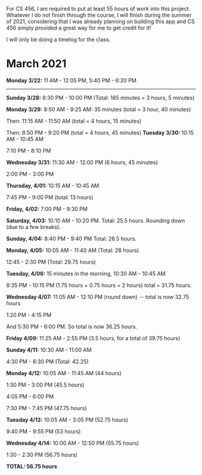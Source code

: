 For CS 456, I am required to put at least 55 hours of work into this project. Whatever I do not finish through the course, I will finish during the summer of 2021, considering that I was already planning on building this app and CS 456 simply provided a great way for me to get credit for it!

I will only be doing a timelog for the class. 

# March 2021
**Monday 3/22:** 11 AM - 12:05 PM, 5:40 PM - 6:20 PM

* * *
**Sunday 3/28:** 8:30 PM - 10:00 PM (Total: 185 minutes = 3 hours, 5 minutes)

**Monday 3/29:** 8:50 AM - 9:25 AM: 35 minutes (total = 3 hour, 40 minutes)

Then: 11:15 AM - 11:50 AM (total = 4 hours, 15 minutes)

Then: 8:50 PM - 9:20 PM (total = 4 hours, 45 minutes)
**Tuesday 3/30:** 10:15 AM - 10:45 AM

7:10 PM - 8:10 PM

**Wednesday 3/31:** 11:30 AM - 12:00 PM (6 hours, 45 minutes)

2:00 PM - 3:00 PM

**Thursday, 4/01:** 10:15 AM - 10:45 AM

7:45 PM - 9:00 PM (total: 13 hours)

**Friday, 4/02:** 7:00 PM - 9:30 PM

**Saturday, 4/03:** 10:10 AM - 10:20 PM. Total: 25.5 hours. Rounding down (due to a few breaks).

**Sunday, 4/04:** 8:40 PM - 9:40 PM Total: 26.5 hours.

**Monday, 4/05:** 10:05 AM - 11:40 AM (Total: 28 hours)

12:45 - 2:30 PM (Total: 29.75 hours) 

**Tuesday, 4/06:** 15 minutes in the morning, 10:30 AM - 10:45 AM

8:35 PM - 10:15 PM (1.75 hours + 0.75 hours = 2 hours) total = 31.75 hours. 

**Wednesday 4/07:** 11:05 AM - 12:10 PM (round down) -- total is now 32.75 hours

1:20 PM - 4:15 PM

And 5:30 PM - 6:00 PM. So total is now 36.25 hours. 

**Friday 4/09:** 11:25 AM - 2:55 PM (3.5 hours, for a total of 39.75 hours)

**Sunday 4/11:** 10:30 AM - 11:00 AM

4:30 PM - 6:30 PM (Total: 42.25)

**Monday 4/12:** 10:05 AM - 11:45 AM (44 hours)

1:30 PM - 3:00 PM (45.5 hours)

4:05 PM - 6:00 PM

7:30 PM - 7:45 PM (47.75 hours)

**Tuesday 4/13:** 10:05 AM - 3:05 PM (52.75 hours)

9:40 PM - 9:55 PM (53 hours)

**Wednesday 4/14:** 10:00 AM - 12:50 PM (55.75 hours)

1:30 - 2:30 PM (56.75 hours)

**TOTAL: 56.75 hours**
